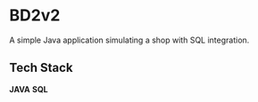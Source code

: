 # BD2v2

A simple Java application simulating a shop with SQL integration.

## Tech Stack

**JAVA**
**SQL**


